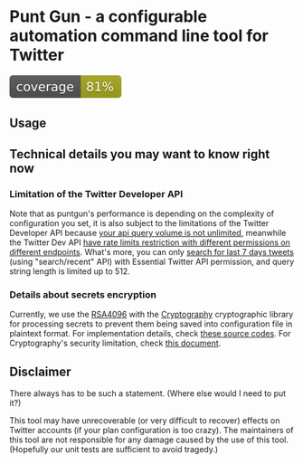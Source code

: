 # Punt Gun - a configurable automation command line tool for Twitter

[![unit test coverage badge](./coverage/converage.svg)](./coverage)

## Usage

## Technical details you may want to know right now

### Limitation of the Twitter Developer API

Note that as puntgun's performance is depending on the complexity of configuration you set,
it is also subject to the limitations of the Twitter Developer API because [your api query volume is not unlimited](https://developer.twitter.com/en/docs/twitter-api/getting-started/about-twitter-api),
meanwhile the Twitter Dev API [have rate limits restriction with different permissions on different endpoints](https://developer.twitter.com/en/docs/twitter-api/rate-limits).
What's more, you can only [search for last 7 days tweets](https://developer.twitter.com/en/docs/twitter-api/tweets/search/introduction) (using "search/recent" API) with Essential Twitter API permission, and query string length is limited up to 512.

### Details about secrets encryption

Currently, we use the [RSA4096](https://en.wikipedia.org/wiki/RSA_(cryptosystem)) with the [Cryptography](https://github.com/pyca/cryptography/) cryptographic library for processing secrets to prevent them being saved into configuration file in plaintext format. For implementation details, check [these source codes](puntgun/conf/encrypto.py). For Cryptography's security limitation, check [this document](https://cryptography.io/en/latest/limitations/).

## Disclaimer

There always has to be such a statement. (Where else would I need to put it?)

This tool may have unrecoverable (or very difficult to recover) effects on Twitter accounts (if your plan configuration is too crazy). The maintainers of this tool are not responsible for any damage caused by the use of this tool. (Hopefully our unit tests are sufficient to avoid tragedy.)